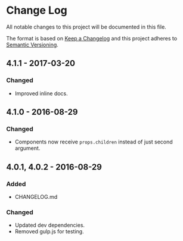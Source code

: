 # Change Log
All notable changes to this project will be documented in this file.

The format is based on [Keep a Changelog](http://keepachangelog.com/)
and this project adheres to [Semantic Versioning](http://semver.org/).

## 4.1.1 - 2017-03-20
### Changed
- Improved inline docs.

## 4.1.0 - 2016-08-29
### Changed
- Components now receive `props.children` instead of just second argument.

## 4.0.1, 4.0.2 - 2016-08-29
### Added
- CHANGELOG.md

### Changed
- Updated dev dependencies.
- Removed gulp.js for testing.
